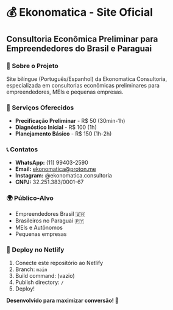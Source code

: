 # 💰 Ekonomatica - Site Oficial

## Consultoria Econômica Preliminar para Empreendedores do Brasil e Paraguai

### 🌟 Sobre o Projeto
Site bilíngue (Português/Espanhol) da Ekonomatica Consultoria, especializada em consultorias econômicas preliminares para empreendedores, MEIs e pequenas empresas.

### 🎯 Serviços Oferecidos
- **Precificação Preliminar** - R$ 50 (30min-1h)
- **Diagnóstico Inicial** - R$ 100 (1h)
- **Planejamento Básico** - R$ 150 (1h-2h)

### 📞 Contatos
- **WhatsApp:** (11) 99403-2590
- **Email:** ekonomatica@proton.me
- **Instagram:** @ekonomatica.consultoria
- **CNPJ:** 32.251.383/0001-67

### 🌍 Público-Alvo
- Empreendedores Brasil 🇧🇷
- Brasileiros no Paraguai 🇵🇾
- MEIs e Autônomos
- Pequenas empresas

### 🚀 Deploy no Netlify
1. Conecte este repositório ao Netlify
2. Branch: `main`
3. Build command: (vazio)
4. Publish directory: `/`
5. Deploy!

**Desenvolvido para maximizar conversão! 🚀**
